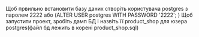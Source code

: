 Щоб првильно встановити базу даних створіть користувача postgres з паролем 2222  або (ALTER USER postgres WITH PASSWORD '2222'; )
Щоб запустити проект, зробіть дамп БД і назвіть її product_shop для юзера postgres(файл бд лежить в корені product_shop.sql)
